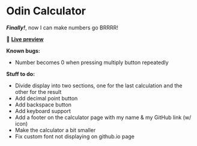# Odin Calculator

***Finally!***, now I can make numbers go BRRRR!

👾 [**Live preview**](https://dostendite.github.io/odin-calculator/)

**Known bugs:**
- Number becomes 0 when pressing multiply button repeatedly

**Stuff to do:**
- Divide display into two sections, one for the last calculation and
  the other for the result
- Add decimal point button
- Add backspace button
- Add keyboard support
- Add a footer on the calculator page with
  my name & my GitHub link (w/ icon)
- Make the calculator a bit smaller
- Fix custom font not displaying on github.io page
